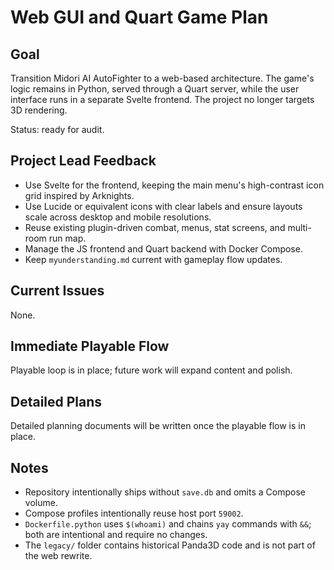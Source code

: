 # Web GUI and Quart Game Plan

## Goal
Transition Midori AI AutoFighter to a web-based architecture. The game's logic remains in Python, served through a Quart server, while the user interface runs in a separate Svelte frontend. The project no longer targets 3D rendering.

Status: ready for audit.

## Project Lead Feedback
- Use Svelte for the frontend, keeping the main menu's high-contrast icon grid inspired by Arknights.
- Use Lucide or equivalent icons with clear labels and ensure layouts scale across desktop and mobile resolutions.
- Reuse existing plugin-driven combat, menus, stat screens, and multi-room run map.
- Manage the JS frontend and Quart backend with Docker Compose.
- Keep `myunderstanding.md` current with gameplay flow updates.

## Current Issues
None.

## Immediate Playable Flow
Playable loop is in place; future work will expand content and polish.

## Detailed Plans
Detailed planning documents will be written once the playable flow is in place.

## Notes
- Repository intentionally ships without `save.db` and omits a Compose volume.
- Compose profiles intentionally reuse host port `59002`.
- `Dockerfile.python` uses `$(whoami)` and chains `yay` commands with `&&`; both are intentional and require no changes.
- The `legacy/` folder contains historical Panda3D code and is not part of the web rewrite.
